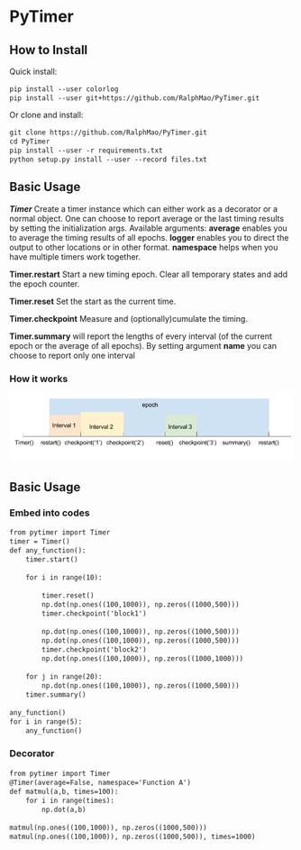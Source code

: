 # PyTimer
## How to Install

Quick install:

    pip install --user colorlog
    pip install --user git+https://github.com/RalphMao/PyTimer.git

Or clone and install:

    git clone https://github.com/RalphMao/PyTimer.git
    cd PyTimer
    pip install --user -r requirements.txt
    python setup.py install --user --record files.txt


## Basic Usage

***Timer*** Create a timer instance which can either work as a decorator or a normal object. One can choose to report average or the last timing results by setting the initialization args. Available arguments:
**average** enables you to average the timing results of all epochs.
**logger** enables you to direct the output to other locations or in other format.
**namespace** helps when you have multiple timers work together.

**Timer.restart**  Start a new timing epoch. Clear all temporary states and add the epoch counter.

**Timer.reset** Set the start as the current time.

**Timer.checkpoint** Measure and (optionally)cumulate the timing.

**Timer.summary** will report the lengths of every interval (of the current epoch or the average of all epochs). By setting argument
**name** you can choose to report only one interval

### How it works
![](https://raw.githubusercontent.com/RalphMao/PyTimer/master/pytimer.png)

## Basic Usage

### Embed into codes

    from pytimer import Timer
    timer = Timer()                                           
    def any_function():                                       
        timer.start()                                         

        for i in range(10):                                   

            timer.reset()                                     
            np.dot(np.ones((100,1000)), np.zeros((1000,500)))
            timer.checkpoint('block1')                        

            np.dot(np.ones((100,1000)), np.zeros((1000,500)))
            np.dot(np.ones((100,1000)), np.zeros((1000,500)))
            timer.checkpoint('block2')                        
            np.dot(np.ones((100,1000)), np.zeros((1000,1000)))

        for j in range(20):                                   
            np.dot(np.ones((100,1000)), np.zeros((1000,500)))
        timer.summary()                                       

    any_function()                                            
    for i in range(5):                                        
        any_function()                                        

### Decorator

    from pytimer import Timer
    @Timer(average=False, namespace='Function A')      
    def matmul(a,b, times=100):
        for i in range(times):
            np.dot(a,b)        

    matmul(np.ones((100,1000)), np.zeros((1000,500)))            
    matmul(np.ones((100,1000)), np.zeros((1000,500)), times=1000)


